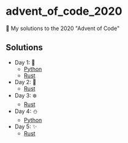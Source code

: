 # advent_of_code_2020
🎅 My solutions to the 2020 "Advent of Code"


## Solutions

* Day 1:  :santa:
    * [Python](Day1-9/1.py)
    * [Rust](Day1-9/day1_rs)
* Day 2:  :star2:
    * [Rust](Day1-9/day2_rs)
* Day 3:  :snowflake:
    * [Rust](Day1-9/day3_rs)
* Day 4:  :snowman:
    * [Python](Day1-9/4.py)
* Day 5:  :sparkles:
    * [Rust](Day1-9/day5_rs)

